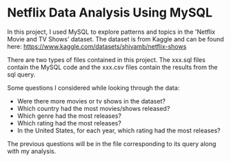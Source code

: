 # Netflix Data Analysis Using MySQL

In this project, I used MySQL to explore patterns and topics in the 'Netflix Movie and TV Shows' dataset.
The dataset is from Kaggle and can be found here: https://www.kaggle.com/datasets/shivamb/netflix-shows

There are two types of files contained in this project. The xxx.sql files contain the MySQL code and the xxx.csv files contain the results from the sql query. 

Some questions I considered while looking through the data:
* Were there more movies or tv shows in the dataset?
* Which country had the most movies/shows released?
* Which genre had the most releases?
* Which rating had the most releases?
* In the United States, for each year, which rating had the most releases?

The previous questions will be in the file corresponding to its query along with my analysis. 
 
